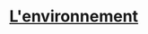 ﻿---
!LinkItem
Link: environment_hd.md
NameLink: <!--NameLink-->[L'environnement](hd_environment.md)<!--/NameLink-->
Id: adventure_hd.md#lenvironnement
ParentLink: adventure_hd.md#partir-à-laventure
Name: L'environnement
ParentName: Partir à l'aventure
---




# [L'environnement](hd_environment.md)



